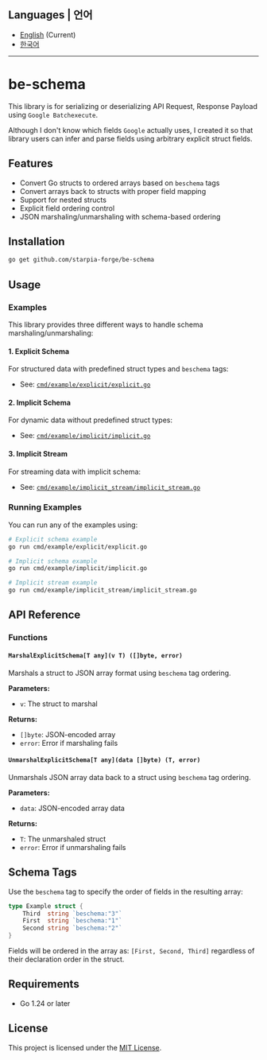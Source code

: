 ## Languages | 언어

- [English](README.md) (Current)
- [한국어](README_ko.md)

---

# be-schema

This library is for serializing or deserializing API Request, Response Payload using `Google Batchexecute`.

Although I don't know which fields `Google` actually uses, I created it so that library users can infer and parse fields using arbitrary explicit struct fields.

## Features

- Convert Go structs to ordered arrays based on `beschema` tags
- Convert arrays back to structs with proper field mapping
- Support for nested structs
- Explicit field ordering control
- JSON marshaling/unmarshaling with schema-based ordering

## Installation

```bash
go get github.com/starpia-forge/be-schema
```

## Usage

### Examples

This library provides three different ways to handle schema marshaling/unmarshaling:

#### 1. Explicit Schema
For structured data with predefined struct types and `beschema` tags:
- See: [`cmd/example/explicit/explicit.go`](cmd/example/explicit/explicit.go)

#### 2. Implicit Schema  
For dynamic data without predefined struct types:
- See: [`cmd/example/implicit/implicit.go`](cmd/example/implicit/implicit.go)

#### 3. Implicit Stream
For streaming data with implicit schema:
- See: [`cmd/example/implicit_stream/implicit_stream.go`](cmd/example/implicit_stream/implicit_stream.go)

### Running Examples

You can run any of the examples using:

```bash
# Explicit schema example
go run cmd/example/explicit/explicit.go

# Implicit schema example  
go run cmd/example/implicit/implicit.go

# Implicit stream example
go run cmd/example/implicit_stream/implicit_stream.go
```

## API Reference

### Functions

#### `MarshalExplicitSchema[T any](v T) ([]byte, error)`

Marshals a struct to JSON array format using `beschema` tag ordering.

**Parameters:**
- `v`: The struct to marshal

**Returns:**
- `[]byte`: JSON-encoded array
- `error`: Error if marshaling fails

#### `UnmarshalExplicitSchema[T any](data []byte) (T, error)`

Unmarshals JSON array data back to a struct using `beschema` tag ordering.

**Parameters:**
- `data`: JSON-encoded array data

**Returns:**
- `T`: The unmarshaled struct
- `error`: Error if unmarshaling fails

## Schema Tags

Use the `beschema` tag to specify the order of fields in the resulting array:

```go
type Example struct {
    Third  string `beschema:"3"`
    First  string `beschema:"1"`
    Second string `beschema:"2"`
}
```

Fields will be ordered in the array as: `[First, Second, Third]` regardless of their declaration order in the struct.

## Requirements

- Go 1.24 or later

## License

This project is licensed under the [MIT License](LICENSE).